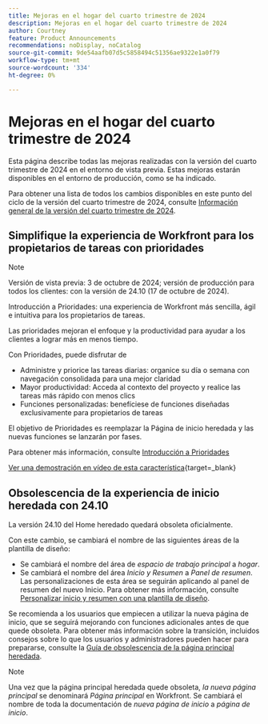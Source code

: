 ```yaml
---
title: Mejoras en el hogar del cuarto trimestre de 2024
description: Mejoras en el hogar del cuarto trimestre de 2024
author: Courtney
feature: Product Announcements
recommendations: noDisplay, noCatalog
source-git-commit: 9de54aafb07d5c5858494c51356ae9322e1a0f79
workflow-type: tm+mt
source-wordcount: '334'
ht-degree: 0%

---
```


# Mejoras en el hogar del cuarto trimestre de 2024

Esta página describe todas las mejoras realizadas con la versión del cuarto trimestre de 2024 en el entorno de vista previa. Estas mejoras estarán disponibles en el entorno de producción, como se ha indicado.

Para obtener una lista de todos los cambios disponibles en este punto del ciclo de la versión del cuarto trimestre de 2024, consulte [Información general de la versión del cuarto trimestre de 2024](/help/quicksilver/product-announcements/product-releases/24-q4-release-activity/24-q4-release-overview.md).

## Simplifique la experiencia de Workfront para los propietarios de tareas con prioridades

>[!NOTE]
>
>Versión de vista previa: 3 de octubre de 2024; versión de producción para todos los clientes: con la versión de 24.10 (17 de octubre de 2024).

Introducción a Prioridades: una experiencia de Workfront más sencilla, ágil e intuitiva para los propietarios de tareas.

Las prioridades mejoran el enfoque y la productividad para ayudar a los clientes a lograr más en menos tiempo.

Con Prioridades, puede disfrutar de

* Administre y priorice las tareas diarias: organice su día o semana con navegación consolidada para una mejor claridad
* Mayor productividad: Acceda al contexto del proyecto y realice las tareas más rápido con menos clics
* Funciones personalizadas: benefíciese de funciones diseñadas exclusivamente para propietarios de tareas

El objetivo de Prioridades es reemplazar la Página de inicio heredada y las nuevas funciones se lanzarán por fases.

Para obtener más información, consulte [Introducción a Prioridades](/help/quicksilver/workfront-basics/priorities/get-started-with-priorities.md)

[Ver una demostración en vídeo de esta característica](https://video.tv.adobe.com/v/3434848/){target=_blank}

## Obsolescencia de la experiencia de inicio heredada con 24.10

La versión 24.10 del Home heredado quedará obsoleta oficialmente.

Con este cambio, se cambiará el nombre de las siguientes áreas de la plantilla de diseño:

* Se cambiará el nombre del área de _espacio de trabajo principal_ a _hogar_.
* Se cambiará el nombre del área _Inicio y Resumen_ a _Panel de resumen_. Las personalizaciones de esta área se seguirán aplicando al panel de resumen del nuevo Inicio. Para obtener más información, consulte [Personalizar inicio y resumen con una plantilla de diseño](/help/quicksilver/administration-and-setup/customize-workfront/use-layout-templates/customize-home-summary-layout-template.md).

Se recomienda a los usuarios que empiecen a utilizar la nueva página de inicio, que se seguirá mejorando con funciones adicionales antes de que quede obsoleta. Para obtener más información sobre la transición, incluidos consejos sobre lo que los usuarios y administradores pueden hacer para prepararse, consulte la [Guía de obsolescencia de la página principal heredada](/help/quicksilver/product-announcements/announcements/legacy-home-deprecation.md).

>[!NOTE]
>
>Una vez que la página principal heredada quede obsoleta, _la nueva página principal_ se denominará _Página principal_ en Workfront. Se cambiará el nombre de toda la documentación de _nueva página de inicio_ a _página de inicio_.
